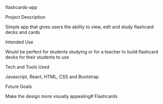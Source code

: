 flashcards-app

Project Description

Simple app that gives users the ability to view, edit and study flashcard decks and cards

Intended Use

Would be perfect for students studying or for a teacher to build flashcard decks for their students to use

Tech and Tools Used

Javascript, React, HTML, CSS and Bootstrap

Future Goals

Make the design more visually appealing# Flashcards
